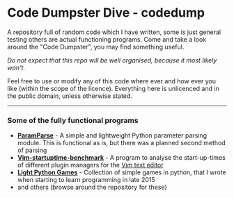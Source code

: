# Code Dumpster Dive - codedump


A repository full of random code which I have written, some is just general
testing others are actual functioning programs. Come and take a look around the
"Code Dumpster", you may find something useful.

*Do not expect that this repo will be well organised, because it most likely
won't.*

Feel free to use or modify any of this code where ever and how ever you like
(within the scope of the licence). Everything here is unlicenced and in the
public domain, unless otherwise stated.
 

---


### Some of the fully functional programs

* **[ParamParse]** - A simple and lightweight Python parameter parsing module.
  This is functional as is, but there was a planned second method of parsing
* **[Vim-startuptime-benchmark]** - A program to analyse the start-up-times of
  different plugin managers for the [Vim text editor](http://vim.org)
* **[Light Python Games]** - Collection of simple games in python, that I wrote
  when starting to learn programming in late 2015
* and others (browse around the repository for these)



[ParamParse]:https://github.com/axvr/codedump/tree/master/Python/paramparse
[Light Python Games]:https://github.com/axvr/codedump/tree/master/Python/games
[Vim-startuptime-benchmark]:https://github.com/axvr/codedump/tree/master/Vim/vim-startuptime-benchmark
